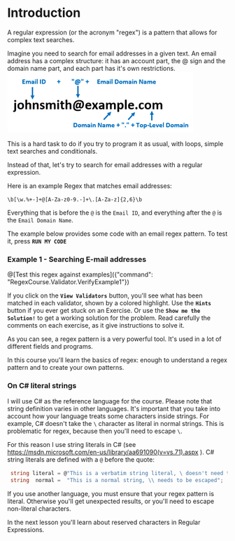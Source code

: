 # Introduction
A regular expression (or the acronym "regex") is a pattern that allows for complex text searches.

Imagine you need to search for email addresses in a given text. An email address has a complex structure: it has an account part, the @ sign and the domain name part, and each part has it's own restrictions. 
![Email structure](/images/email.png)

This is a hard task to do if you try to program it as usual, with loops, simple text searches and conditionals.

Instead of that, let's try to search for email addresses with a regular expression.

Here is an example Regex that matches email addresses:

```regex
\b[\w.%+-]+@[A-Za-z0-9.-]+\.[A-Za-z]{2,6}\b
```

Everything that is before the `@` is the `Email ID`, and everything after the `@` is the `Email Domain Name`.

The example below provides some code with an email regex pattern. To test it, press **`RUN MY CODE`**

### Example 1 - Searching E-mail addresses

@[Test this regex against examples]({"command": "RegexCourse.Validator.VerifyExample1"})

If you click on the **`View Validators`** button, you'll see what has been matched in each validator, shown by a colored highlight.
Use the **`Hints`** button if you ever get stuck on an Exercise. Or use the **`Show me the Solution!`** to get a working solution for the problem.
Read carefully the comments on each exercise, as it give instructions to solve it.

As you can see, a regex pattern is a very powerful tool. It's used in a lot of different fields and programs.

In this course you'll learn the basics of regex: enough to understand a regex pattern and to create your own patterns.

### On C# literal strings
I will use C# as the reference language for the course. Please note that string definition varies in other languages. It's important that you take into account how your language treats some characters inside strings. For example, C# doesn't take the `\` character as literal in normal strings. This is problematic for regex, because then you'll need to escape `\`.

For this reason I use string literals in C# (see https://msdn.microsoft.com/en-us/library/aa691090(v=vs.71).aspx ). C# string literals are defined with a `@` before the quote:

```csharp
 string literal = @"This is a verbatim string literal, \ doesn't need to be escaped";
 string  normal =  "This is a normal string, \\ needs to be escaped";
```
If you use another language, you must ensure that your regex pattern is literal. Otherwise you'll get unexpected results, or you'll need to escape non-literal characters.

In the next lesson you'll learn about reserved characters in Regular Expressions.
